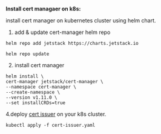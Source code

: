 **Install cert managaer on k8s:**

install cert manager on kubernetes cluster using helm chart.

1. add & update cert-manager helm repo

```
helm repo add jetstack https://charts.jetstack.io

helm repo update
```

2. install cert manager

```
helm install \
cert-manager jetstack/cert-manager \
--namespace cert-manager \
--create-namespace \
--version v1.11.0 \
--set installCRDs=true
```
4.deploy [cert issuer](https://github.com/noor-muradi/k8s/blob/3320961fb3341bf279bd830938dde222d4f0c1ec/manifests/cert-manager/cert-issuer.yaml) on your k8s cluster.
```
kubectl apply -f cert-issuer.yaml 
```

